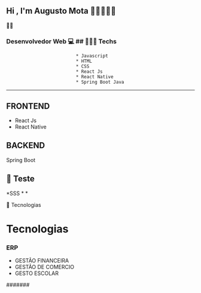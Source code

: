 ## Hi , I'm Augusto Mota 🚀🚀🚀🚀🚀

👨‍💻 
### Desenvolvedor Web 💻    ## 👨🏾‍💻 Techs

                              * Javascript
                              * HTML
                              * CSS
                              * React Js
                              * React Native
                              * Spring Boot Java
****


## FRONTEND
* React Js
* React Native

## BACKEND
  Spring Boot


## 🧪 Teste
*SSS
*
*

🚀 Tecnologias

# Tecnologias 

### ERP
- GESTÃO FINANCEIRA
- GESTÃO DE COMERCIO
- GESTO ESCOLAR




#######


<!--
**AugustoMota/AugustoMota** is a ✨ _special_ ✨ repository because its `README.md` (this file) appears on your GitHub profile.



Here are some ideas to get you started:

- 🔭 I’m currentlyn ...
- 🌱 I’m currently learning ...
- 👯 I’m looking to collaborate on ...
- 🤔 I’m looking for help with ...
- 💬 Ask me about ...
- 📫 How to reach me: ...
- 😄 Pronouns: ...
- ⚡ Fun fact: ...
-->
